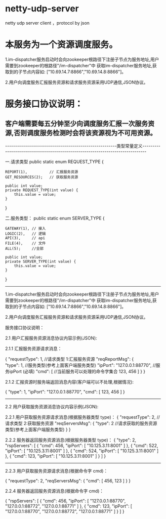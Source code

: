 # netty-udp-server
netty udp server client ，protocol by json

# 本服务为一个资源调度服务。

1.im-dispatcher服务启动时会向zookeeper根路径下注册子节点为服务地址,用户需要到zookeeper的根路径"/im-dispatcher"中
获取im-dispatcher服务地址,获取到的子节点内容如: ["10.69.14.7:8866","10.69.14.8:8866"]。


2.用户向调度服务汇报服务资源和请求服务资源采用UDP通信,JSON协议。

# 服务接口协议说明：

## 客户端需要每五分钟至少向调度服务汇报一次服务资源,否则调度服务检测时会将该资源视为不可用资源。

--------------------------------------------------------类型常量定义--------------------------------------------------------------------------------

一.请求类型
public static enum REQUEST_TYPE {

	REPORT(1),          // 汇报服务资源
	GET_RESOURCES(2);   // 获取服务资源

	public int value;
	private REQUEST_TYPE(int value) {
		this.value = value;
	}
}


二.服务类型：
public static enum SERVER_TYPE {

	GATEWAY(1), // 接入
	LOGIC(2),   // 逻辑
	API(3),     // api
	FILE(4),    // 文件
	ALL(5);     //全部

	public int value;
	private SERVER_TYPE(int value) {
		this.value = value;
	}
}

---------------------------------------------------------------------------------------------------------------------------------------------------------


1.im-dispatcher服务启动时会向zookeeper根路径下注册子节点为服务地址,用户需要到zookeeper的根路径"/im-dispatcher"中
获取im-dispatcher服务地址,获取到的子节点内容如: ["10.69.14.7:8866","10.69.14.8:8866"]。


2.用户向调度服务汇报服务资源和请求服务资源采用UDP通信,JSON协议。

服务接口协议说明：

2.1 用户汇报服务资源消息协议内容示例(JSON):

2.1.1 汇报服务资源请求消息：

{
    "requestType": 1,         //请求类型  1:汇报服务资源
    "reqReportMsg": {         
        "type": 1,                    //服务类型(参考上面客户端服务类型)
        "ipPort": "127.0.0.1:88770",  //服务ipPort (必填)
        "cmd": [                      //当前服务可以处理的命令字集合
            123,
            456
        ]
    }
}

2.1.2 汇报资源时服务端返回消息内容(客户端可以不处理,根据情况):

{
    "type": 1,
    "ipPort": "127.0.0.1:88770",
    "cmd": [
        123,
        456
    ]
}

------------------------------------------------------------------------------------------------------------------------------------------------------------------------


2.2 用户获取服务资源消息协议内容示例(JSON):

2.2.1 用户获取服务资源请求消息(根据服务器类型  type)：
{
    "requestType": 2,       //请求类型  2:获取服务资源
    "reqServersMsg": {
        "type": 2           //请求获取的服务资源类型(参考上面客户端服务类型)
    }
}

2.2.2 服务器返回服务资源消息(根据服务器类型  type)：
{
    "type": 2,
    "rspServers": [
        {
            "cmd": 456, 
            "ipPort": [
                "10.125.3.11:8001"
            ]
        }, 
        {
            "cmd": 522, 
            "ipPort": [
                "10.125.3.11:8001"
            ]
        }, 
        {
            "cmd": 524, 
            "ipPort": [
                "10.125.3.11:8001"
            ]
        }, 
        {
            "cmd": 123, 
            "ipPort": [
                "10.125.3.11:8001"
            ]
        }
    ]
}

------------------------------------------------------------------------------------------------------------------------------------------------------------------------


2.2.3 用户获取服务资源请求消息(根据命令字  cmd)：

{
	"requestType": 2,
    "reqServersMsg": {
        "cmd": [
            456, 
            123
        ]
    }
}


2.2.4 服务器返回服务资源消息(根据命令字  cmd)：

{
    "rspServers": [
        {
            "cmd": 456, 
            "ipPort": [
                "127.0.0.1:88770", 
                "127.0.0.1:88772", 
                "127.0.0.1:88771"
            ]
        }, 
        {
            "cmd": 123, 
            "ipPort": [
                "127.0.0.1:88770", 
                "127.0.0.1:88772", 
                "127.0.0.1:88771"
            ]
        }
    ]
}

